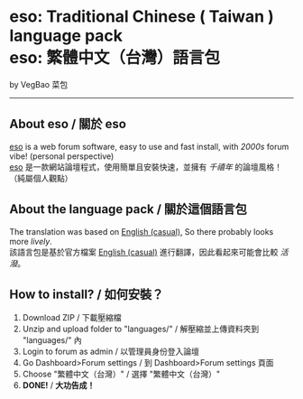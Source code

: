 <h1>eso: Traditional Chinese ( Taiwan ) language pack
<br>eso: 繁體中文（台灣）語言包</h1>
by VegBao 菜包

---
## About eso / 關於 eso
[eso](https://github.com/geteso/eso) is a web forum software, easy to use and fast install, with _2000s_ forum vibe! (personal perspective)
<br>[eso](https://github.com/geteso/eso) 是一款網站論壇程式，使用簡單且安裝快速，並擁有 _千禧年_ 的論壇風格！（純屬個人觀點）

## About the language pack / 關於這個語言包

The translation was based on [English (casual)](https://github.com/geteso/eso/blob/master/languages/English%20(casual).php), So there probably looks more _lively_.
<br>該語言包是基於官方檔案 [English (casual)](https://github.com/geteso/eso/blob/master/languages/English%20(casual).php) 進行翻譯，因此看起來可能會比較 _活潑_。

## How to install? / 如何安裝？

1. Download ZIP / 下載壓縮檔
2. Unzip and upload folder to "languages/" / 解壓縮並上傳資料夾到 "languages/" 內
3. Login to forum as admin / 以管理員身份登入論壇
4. Go Dashboard>Forum settings / 到 Dashboard>Forum settings 頁面
5. Choose "繁體中文（台灣）" / 選擇 "繁體中文（台灣）"
6. **DONE!** / **大功告成！**
